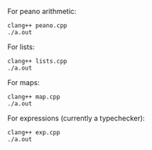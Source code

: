 For peano arithmetic:

```shell
clang++ peano.cpp
./a.out
```

For lists:

```shell
clang++ lists.cpp
./a.out
```

For maps:

```shell
clang++ map.cpp
./a.out
```

For expressions (currently a typechecker):

```shell
clang++ exp.cpp
./a.out
```
